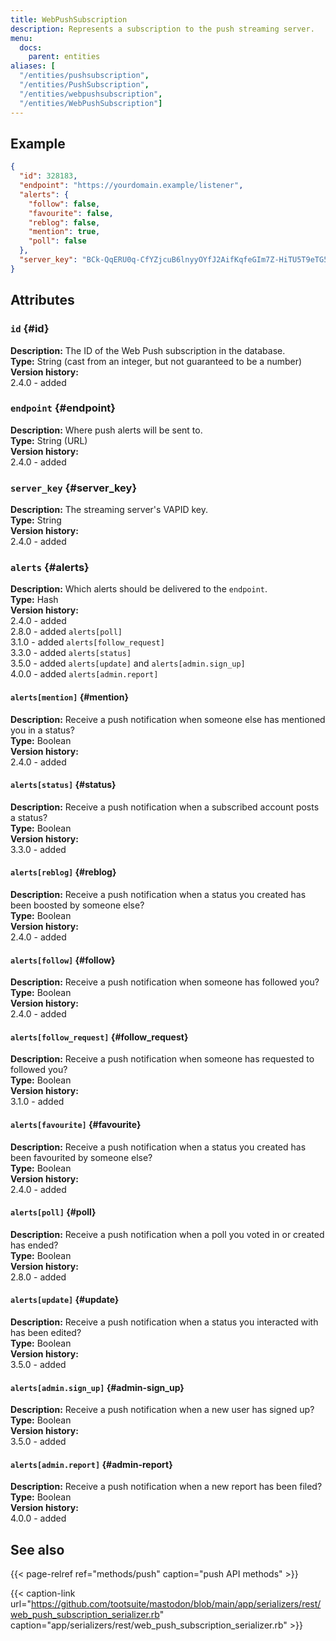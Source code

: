 ```yaml
---
title: WebPushSubscription
description: Represents a subscription to the push streaming server.
menu:
  docs:
    parent: entities
aliases: [
  "/entities/pushsubscription",
  "/entities/PushSubscription",
  "/entities/webpushsubscription",
  "/entities/WebPushSubscription"]
---
```


## Example

```json
{
  "id": 328183,
  "endpoint": "https://yourdomain.example/listener",
  "alerts": {
    "follow": false,
    "favourite": false,
    "reblog": false,
    "mention": true,
    "poll": false
  },
  "server_key": "BCk-QqERU0q-CfYZjcuB6lnyyOYfJ2AifKqfeGIm7Z-HiTU5T9eTG5GxVA0_OH5mMlI4UkkDTpaZwozy0TzdZ2M="
}
```

## Attributes

### `id` {#id}

**Description:** The ID of the Web Push subscription in the database.\
**Type:** String (cast from an integer, but not guaranteed to be a number)\
**Version history:**\
2.4.0 - added

### `endpoint` {#endpoint}

**Description:** Where push alerts will be sent to.\
**Type:** String (URL)\
**Version history:**\
2.4.0 - added

### `server_key` {#server_key}

**Description:** The streaming server's VAPID key.\
**Type:** String\
**Version history:**\
2.4.0 - added

### `alerts` {#alerts}

**Description:** Which alerts should be delivered to the `endpoint`.\
**Type:** Hash\
**Version history:**\
2.4.0 - added\
2.8.0 - added `alerts[poll]`\
3.1.0 - added `alerts[follow_request]`\
3.3.0 - added `alerts[status]`\
3.5.0 - added `alerts[update]` and `alerts[admin.sign_up]`\
4.0.0 - added `alerts[admin.report]`

#### `alerts[mention]` {#mention}

**Description:** Receive a push notification when someone else has mentioned you in a status?\
**Type:** Boolean\
**Version history:**\
2.4.0 - added

#### `alerts[status]` {#status}

**Description:** Receive a push notification when a subscribed account posts a status?\
**Type:** Boolean\
**Version history:**\
3.3.0 - added

#### `alerts[reblog]` {#reblog}

**Description:** Receive a push notification when a status you created has been boosted by someone else?\
**Type:** Boolean\
**Version history:**\
2.4.0 - added

#### `alerts[follow]` {#follow}

**Description:** Receive a push notification when someone has followed you?\
**Type:** Boolean\
**Version history:**\
2.4.0 - added

#### `alerts[follow_request]` {#follow_request}

**Description:** Receive a push notification when someone has requested to followed you?\
**Type:** Boolean\
**Version history:**\
3.1.0 - added

#### `alerts[favourite]` {#favourite}

**Description:** Receive a push notification when a status you created has been favourited by someone else?\
**Type:** Boolean\
**Version history:**\
2.4.0 - added

#### `alerts[poll]` {#poll}

**Description:** Receive a push notification when a poll you voted in or created has ended?\
**Type:** Boolean\
**Version history:**\
2.8.0 - added

#### `alerts[update]` {#update}

**Description:** Receive a push notification when a status you interacted with has been edited?\
**Type:** Boolean\
**Version history:**\
3.5.0 - added

#### `alerts[admin.sign_up]` {#admin-sign_up}

**Description:** Receive a push notification when a new user has signed up?\
**Type:** Boolean\
**Version history:**\
3.5.0 - added

#### `alerts[admin.report]` {#admin-report}

**Description:** Receive a push notification when a new report has been filed?\
**Type:** Boolean\
**Version history:**\
4.0.0 - added

## See also

{{< page-relref ref="methods/push" caption="push API methods" >}}

{{< caption-link url="https://github.com/tootsuite/mastodon/blob/main/app/serializers/rest/web_push_subscription_serializer.rb" caption="app/serializers/rest/web_push_subscription_serializer.rb" >}}



